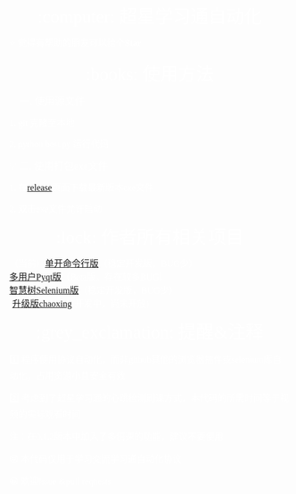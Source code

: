 <center><font color=white size=6 align=center face="微软雅黑"> :computer: 超星学习通自动化</font></center>

<font color=white size=3 face="微软雅黑">:star: 觉得有帮助的朋友可以给个**Star**</font>

<center><font color=white size=6 align=center face="微软雅黑">:books: 使用方法</font></center>

<font color=white size=4 align=center face="微软雅黑">:floppy_disk: 一. 使用源文件</font>  
  
<font color=white size=3 align=center face="微软雅黑">1. git 克隆至本地</font>

<font color=white size=3 align=center face="微软雅黑">2. python best.py 运行代码</font>

<font color=white size=4 align=center face="微软雅黑">:bulb: 二. 使用打包exe文件</font>

<font color=white size=3 align=center face="微软雅黑">1. 在[release](https://github.com/xz454867105/fxxk_chaoxing/releases)页面下载最新版本exe文件</font>

<font color=white size=3 align=center face="微软雅黑">2. 双击exe文件允许启动</font>

<center><font color=white size=6 align=center face="微软雅黑"> :lock: 作者所有相关项目</font></center>

<font color=white size=3 face="微软雅黑">（当前）[单开命令行版](https://github.com/xz454867105/fxxk_chaoxing)（稳定开发版，BUG少）  
<font color=white size=3 face="微软雅黑">[多用户Pyqt版](https://github.com/xz454867105/chaoxing_Multi)（Beta版，存在较多BUG）  
<font color=white size=3 face="微软雅黑">[智慧树Selenium版](https://github.com/xz454867105/fxxk_zhihuishu)（稳定开发版，BUG少）  
<font color=white size=3 face="微软雅黑">[[升级版chaoxing](https://github.com/xz454867105/chaoxing_pro)(开发中，尚未开放)

<center><font color=white size=6 align=center face="微软雅黑"> :grey_exclamation: 提醒&注释</font></center>

<font color=white size=3 color=red face="微软雅黑">:one: 程序使用协议自动化，而非github其他的浏览器插件或selenium库自动化，占用资源小且安全有效</font>  

<font color=white size=3 color=red face="微软雅黑">:two: 考虑到了超星学习通的心跳检测刷课方式，本代码的所需时间等于视频的实际观看时间</font>   

<font color=white size=3 color=red face="微软雅黑">注：在0.1.2版本中加入了多倍速的功能，建议不要使用</font>   

<font color=white size=3 color=red face="微软雅黑">:stuck_out_tongue_winking_eye: 本代码仅用于学习交流学习通自动化协议</font>   

<font color=white size=3 color=red face="微软雅黑">:grinning: 欢迎issue &pull requests</font>   


